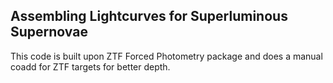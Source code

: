 ## Assembling Lightcurves for Superluminous Supernovae

This code is built upon ZTF Forced Photometry package and does a manual coadd for ZTF targets for better depth. 
